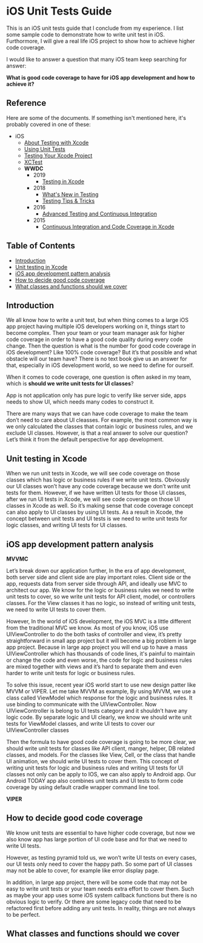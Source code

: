 # iOS Unit Tests Guide

This is an iOS unit tests guide that I conclude from my experience. I list some sample code to demonstrate how to write unit test in iOS. Furthormore, I will give a real life iOS project to show how to achieve higher code coverage.

I would like to answer a question that many iOS team keep searching for answer:

**What is good code coverage to have for iOS app development and how to achieve it?**

## Reference

Here are some of the documents. If something isn't mentioned here, it's probably covered in one of these:
- iOS
  - [About Testing with Xcode](https://developer.apple.com/library/archive/documentation/DeveloperTools/Conceptual/testing_with_xcode/chapters/01-introduction.html)
  - [Using Unit Tests](https://developer.apple.com/library/archive/documentation/ToolsLanguages/Conceptual/Xcode_Overview/UnitTesting.html)
  - [Testing Your Xcode Project](https://developer.apple.com/documentation/xcode/testing_your_xcode_project)
  - [XCTest](https://developer.apple.com/documentation/xctest)
  - **WWDC**
    - 2019
      - [Testing in Xcode](https://developer.apple.com/videos/play/wwdc2019/413/)
    - 2018
      - [What's New in Testing](https://developer.apple.com/videos/play/wwdc2018/403)
      - [Testing Tips & Tricks](https://developer.apple.com/videos/play/wwdc2018/417/)
    - 2016
      - [Advanced Testing and Continuous Integration](https://developer.apple.com/videos/play/wwdc2016/409)
    - 2015
      - [Continuous Integration and Code Coverage in Xcode](https://developer.apple.com/videos/play/wwdc2015/410/)

## Table of Contents
- [Introduction](#introduction)
- [Unit testing in Xcode](#unit-testing-in-xcode)
- [iOS app development pattern analysis](#ios-app-development-pattern-analysis)
- [How to decide good code coverage](#how-to-decide-good-code-coverage)
- [What classes and functions should we cover](#what-classes-and-functions-should-we-cover)

## Introduction

We all know how to write a unit test, but when thing comes to a large iOS app project having multiple iOS developers working on it, things start to become complex. Then your team or your team manager ask for higher code coverage in order to have a good code quality during every code change. Then the question is what is the number for good code coverage in iOS development? Like 100% code coverage? But it’s that possible and what obstacle will our team have? There is no text book give us an answer for that, especially in iOS development world, so we need to define for ourself.

When it comes to code coverage, one question is often asked in my team, which is **should we write unit tests for UI classes**?

App is not application only has pure logic to verify like server side, apps needs to show UI, which needs many codes to construct it.

There are many ways that we can have code coverage to make the team don’t need to care about UI cleasses.
For example, the most common way is we only calculated the classes that contain logic or business rules, and we exclude UI classes.
However, is that a real answer to solve our question?
Let’s think it from the default perspective for app development.

## Unit testing in Xcode

When we run unit tests in Xcode, we will see code coverage on those classes which has logic or business rules if we write unit tests.
Obviously our UI classes won’t have any code coverage because we don’t write unit tests for them.
However, if we have written UI tests for those UI classes, after we run UI tests in Xcode, we will see code coverage on those UI classes in Xcode as well.
So it’s making sense that code coverage concept can also apply to UI classes by using UI tests.
As a result in Xcode, the concept between unit tests and UI tests is we need to write unit tests for logic classes, and writing UI tests for UI classes.

## iOS app development pattern analysis

**MVVMC**

Let’s break down our application further, In the era of app development, both server side and client side are play important roles.
Client side or the app, requests data from server side through API, and ideally use MVC to architect our app.
We know for the logic or business rules we need to write unit tests to cover, so we write unit tests for API client, model, or controllers classes.
For the View classes it has no logic, so instead of writing unit tests, we need to write UI tests to cover them.

However, In the world of iOS development, the iOS MVC is a little different from the traditional MVC we know.
As most of you know, iOS use UIViewController to do the both tasks of controller and view, it’s pretty straightforward in small app project but it will become a big problem in large app project.
Because in large app project you will end up to have a mass UIViewController which has thousands of code lines, it's painful to maintain or change the code and even worse, the code for logic and business rules are mixed together with views and it’s hard to separate them and even harder to write unit tests for logic or business rules.

To solve this issue, recent year iOS world start to use new design patter like MVVM or VIPER. 
Let me take MVVM as example,
By using MVVM, we use a class called ViewModel which response for the logic and business rules.
It use binding to communicate with the UIViewController.
Now UIViewController is belong to UI tests category and it shouldn’t have any logic code.
By separate logic and UI clearly, we know we should write unit tests for ViewModel classes, and write UI tests to cover our UIViewController classes

Then the formula to have good code coverage is going to be more clear, we should write unit tests for classes like API client, manger, helper, DB related classes, and models.
For the classes like View, Cell, or the class that handle UI animation, we should write UI tests to cover them.
This concept of writing unit tests for logic and business rules and writing UI tests for UI classes not only can be apply to IOS, we can also apply to Android app.
Our Android TODAY app also combines unit tests and UI tests to form code coverage by using default cradle wrapper command line tool.

**VIPER**

## How to decide good code coverage

We know unit tests are essential to have higher code coverage, but now we also know app has large portion of UI code base and for that we need to write UI tests.

However, as testing pyramid told us, we won’t write UI tests on every cases, our UI tests only need to cover the happy path.
So some part of UI classes may not be able to cover, for example like error display page.

In addition, in large app project, there will be some code that may not be easy to write unit tests or your team needs extra effort to cover them.
Such as maybe your app uses some iOS system callback functions but there is no obvious logic to verify.
Or there are some legacy code that need to be refactored first before adding any unit tests.
In reality, things are not always to be perfect.

## What classes and functions should we cover